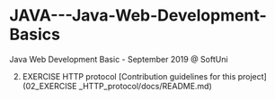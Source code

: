 # JAVA---Java-Web-Development-Basics
Java Web Development Basic - September 2019 @ SoftUni

02. EXERCISE HTTP protocol
[Contribution guidelines for this project](02_EXERCISE _HTTP_protocol/docs/README.md)
